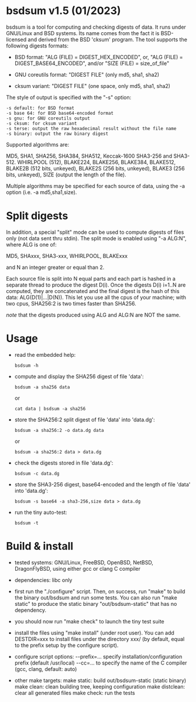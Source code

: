bsdsum v1.5 (01/2023)
=====================

  bsdsum is a tool for computing and checking digests of data. It runs under
GNU/Linux and BSD systems. Its name comes from the fact it is BSD-licensed and
derived from the BSD 'cksum' program. The tool supports the following digests
formats:

  - BSD format: "ALG (FILE) = DIGEST_HEX_ENCODED", or,
                "ALG (FILE) = DIGEST_BASE64_ENCODED", and/or
                "SIZE (FILE) = size_of_file"

  - GNU coreutils format: "DIGEST  FILE" (only md5, sha1, sha2)

  - cksum variant: "DIGEST FILE" (one space, only md5, sha1, sha2)

  The style of output is specified with the "-s" option:

    -s default: for BSD format
    -s base 64: for BSD base64-encoded format
    -s gnu: for GNU coreutils output
    -s cksum: for cksum variant
    -s terse: output the raw hexadecimal result without the file name
    -s binary: output the raw binary digest

  Supported algorithms are:

   MD5, SHA1, SHA256, SHA384, SHA512,
   Keccak-1600 SHA3-256 and SHA3-512.
   WHIRLPOOL (512),
   BLAKE224, BLAKE256, BLAKE384, BLAKE512,
   BLAKE2B (512 bits, unkeyed), BLAKE2S (256 bits, unkeyed),
   BLAKE3 (256 bits, unkeyed),
   SIZE (output the length of the file). 

  Multiple algorithms may be specified for each source of data, using the -a 
option (i.e. -a md5,sha1,size).

Split digests
=============

  In addition, a special "split" mode can be used to compute digests of files
only (not data sent thru stdin). The split mode is enabled using "-a ALG:N",
where ALG is one of:

  MD5, SHAxxx, SHA3-xxx, WHIRLPOOL, BLAKExxx

  and N an integer greater or equal than 2. 

  Each source file is split into N equal parts and each part is hashed in a 
separate thread to produce the digest D(i). Once the digests D(i) i=1..N are 
computed, they are concatenated and the final digest is the hash of this data:
ALG(D(1)|...|D(N)). This let you use all the cpus of your machine; with two 
cpus, SHA256:2 is two times faster than SHA256.

  *note* that the digests produced using ALG and ALG:N are NOT the same.

Usage
=====

  - read the embedded help:

        bsdsum -h

  - compute and display the SHA256 digest of file 'data':

        bsdsum -a sha256 data

    or

        cat data | bsdsum -a sha256

  - store the SHA256:2 split digest of file 'data' into 'data.dg':

        bsdsum -a sha256:2 -o data.dg data

    or

        bsdsum -a sha256:2 data > data.dg

  - check the digests stored in file 'data.dg':

        bsdsum -c data.dg

  - store the SHA3-256 digest, base64-encoded and the length of file 'data'
    into 'data.dg':

        bsdsum -s base64 -a sha3-256,size data > data.dg

  - run the tiny auto-test:

        bsdsum -t


Build & install
===============

* tested systems: GNU/Linux, FreeBSD, OpenBSD, NetBSD, DragonFlyBSD, using
  either gcc or clang C compiler

* dependencies: libc only

* first run the "./configure" script. Then, on success, run "make" to build
  the binary out/bsdsum and run some tests. You can also run "make static"
  to produce the static binary "out/bsdsum-static" that has no dependency.

* you should now run "make check" to launch the tiny test suite

* install the files using "make install" (under root user). You can add
  DESTDIR=xxx to install files under the directory xxx/ (by default, equal to
  the prefix setup by the configure script).

* configure script options:
  --prefix=...   specify installation/configuration prefix (default /usr/local)
  --cc=...   to specify the name of the C compiler (gcc, clang, default: auto)

* other make targets:
  make static: build out/bsdsum-static (static binary)
  make clean: clean building tree, keeping configuration
  make distclean: clear all generated files
  make check: run the tests


